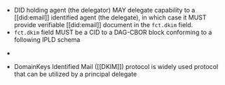 - DID holding agent (the delegator) MAY delegate capability to a [[did:email]] identified agent (the delegate), in which case it MUST provide verifiable [[did:email]] document in the `fct.dkim` field.
- `fct.dkim` field MUST be a CID to a DAG-CBOR block conforming to a following IPLD schema
- ```ipldsch
  ```
- DomainKeys Identified Mail ([[DKIM]]) protocol is widely used protocol that can be utilized by a principal  delegate